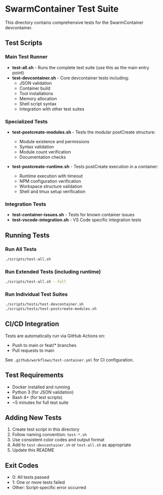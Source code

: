 # SwarmContainer Test Suite

This directory contains comprehensive tests for the SwarmContainer devcontainer.

## Test Scripts

### Main Test Runner
- **test-all.sh** - Runs the complete test suite (use this as the main entry point)
- **test-devcontainer.sh** - Core devcontainer tests including:
  - JSON validation
  - Container build
  - Tool installations
  - Memory allocation
  - Shell script syntax
  - Integration with other test suites

### Specialized Tests
- **test-postcreate-modules.sh** - Tests the modular postCreate structure:
  - Module existence and permissions
  - Syntax validation
  - Module count verification
  - Documentation checks
  
- **test-postcreate-runtime.sh** - Tests postCreate execution in a container:
  - Runtime execution with timeout
  - NPM configuration verification
  - Workspace structure validation
  - Shell and tmux setup verification

### Integration Tests
- **test-container-issues.sh** - Tests for known container issues
- **test-vscode-integration.sh** - VS Code specific integration tests

## Running Tests

### Run All Tests
```bash
./scripts/test-all.sh
```

### Run Extended Tests (including runtime)
```bash
./scripts/test-all.sh --full
```

### Run Individual Test Suites
```bash
./scripts/tests/test-devcontainer.sh
./scripts/tests/test-postcreate-modules.sh
```

## CI/CD Integration

Tests are automatically run via GitHub Actions on:
- Push to main or feat/* branches
- Pull requests to main

See `.github/workflows/test-container.yml` for CI configuration.

## Test Requirements

- Docker installed and running
- Python 3 (for JSON validation)
- Bash 4+ (for test scripts)
- ~5 minutes for full test suite

## Adding New Tests

1. Create test script in this directory
2. Follow naming convention: `test-*.sh`
3. Use consistent color codes and output format
4. Add to `test-devcontainer.sh` or `test-all.sh` as appropriate
5. Update this README

## Exit Codes

- 0: All tests passed
- 1: One or more tests failed
- Other: Script-specific error occurred